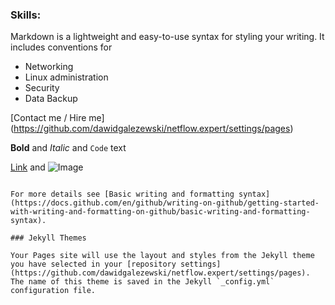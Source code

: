 ### Skills:

Markdown is a lightweight and easy-to-use syntax for styling your writing. It includes conventions for


- Networking
- Linux administration
- Security
- Data Backup

[Contact me / Hire me] (https://github.com/dawidgalezewski/netflow.expert/settings/pages)

**Bold** and _Italic_ and `Code` text

[Link](url) and ![Image](src)
```

For more details see [Basic writing and formatting syntax](https://docs.github.com/en/github/writing-on-github/getting-started-with-writing-and-formatting-on-github/basic-writing-and-formatting-syntax).

### Jekyll Themes

Your Pages site will use the layout and styles from the Jekyll theme you have selected in your [repository settings](https://github.com/dawidgalezewski/netflow.expert/settings/pages). The name of this theme is saved in the Jekyll `_config.yml` configuration file.

